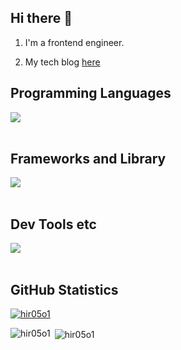 ## Hi there 👋

1. I'm a frontend engineer.

2. My tech blog [here](https://zenn.dev/hir05o1)

## Programming Languages

<img src="https://skillicons.dev/icons?i=html,css,js,typescript,python,kotlin,swift" /> <br /><br />

## Frameworks and Library

<img src="https://skillicons.dev/icons?i=react,next,vue,nuxt,nodejs,express,flask,fastapi,android,apple" /> <br /><br />

## Dev Tools etc

<img src="https://skillicons.dev/icons?i=docker,git,github,vscode,linux,aws" /> <br /><br />

## GitHub Statistics


<p align="left"> <a href="https://github.com/ryo-ma/github-profile-trophy"><img src="https://github-profile-trophy.vercel.app/?username=hir05o1" alt="hir05o1" /></a> </p>




<p><img align="left" src="https://github-readme-stats.vercel.app/api/top-langs?username=hir05o1&show_icons=true&locale=en&layout=compact" alt="hir05o1" /></p>

<p>&nbsp;<img align="center" src="https://github-readme-stats.vercel.app/api?username=hir05o1&show_icons=true&locale=en" alt="hir05o1" /></p>
